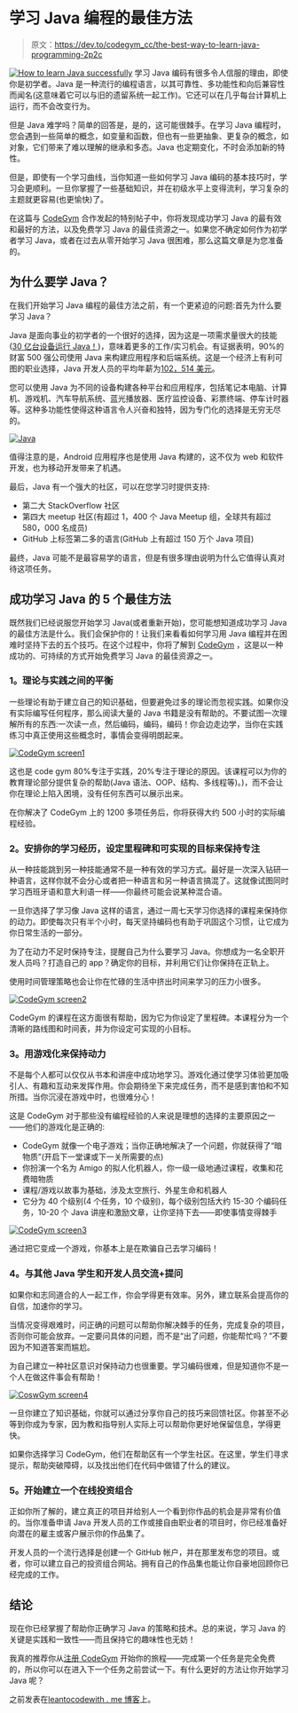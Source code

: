 # 学习 Java 编程的最佳方法

> 原文：<https://dev.to/codegym_cc/the-best-way-to-learn-java-programming-2p2c>

[![How to learn Java successfully](img/2497a2b1d759bd20592fb0482b2cfd42.png)](https://res.cloudinary.com/practicaldev/image/fetch/s--z2bfeno8--/c_limit%2Cf_auto%2Cfl_progressive%2Cq_auto%2Cw_880/https://cdn-images-1.medium.com/max/1040/1%2AgjTcJ222Raj0tUA5d_7wZw.png) 
学习 Java 编码有很多令人信服的理由，即使你是初学者。Java 是一种流行的编程语言，以其可靠性、多功能性和向后兼容性而闻名(这意味着它可以与旧的遗留系统一起工作)。它还可以在几乎每台计算机上运行，而不会改变行为。

但是 Java 难学吗？简单的回答是，是的，这可能很棘手。在学习 Java 编程时，您会遇到一些简单的概念，如变量和函数，但也有一些更抽象、更复杂的概念，如对象，它们带来了难以理解的继承和多态。Java 也定期变化，不时会添加新的特性。

但是，即使有一个学习曲线，当你知道一些如何学习 Java 编码的基本技巧时，学习会更顺利。一旦你掌握了一些基础知识，并在初级水平上变得流利，学习复杂的主题就更容易(也更愉快)了。

在这篇与 [CodeGym](https://codegym.cc/) 合作发起的特别帖子中，你将发现成功学习 Java 的最有效和最好的方法，以及免费学习 Java 的最佳资源之一。如果您不确定如何作为初学者学习 Java，或者在过去从零开始学习 Java 很困难，那么这篇文章是为您准备的。

## 为什么要学 Java？

在我们开始学习 Java 编程的最佳方法之前，有一个更紧迫的问题:首先为什么要学习 Java？

Java 是面向事业的初学者的一个很好的选择，因为这是一项需求量很大的技能([30 亿台设备运行 Java！](https://www.zdnet.com/article/three-billion-devices-run-java-yeah-but-do-they-like-it/))，意味着更多的工作/实习机会。有证据表明，90%的财富 500 强公司使用 Java 来构建应用程序和后端系统。这是一个经济上有利可图的职业选择，Java 开发人员的平均年薪为[102，514 美元](https://www.indeed.com/salaries/Java-Developer-Salaries)。

您可以使用 Java 为不同的设备构建各种平台和应用程序，包括笔记本电脑、计算机、游戏机、汽车导航系统、蓝光播放器、医疗监控设备、彩票终端、停车计时器等。这种多功能性使得这种语言令人兴奋和独特，因为专门化的选择是无穷无尽的。

[![Java](img/044d67d69c7b4d9ec6740eef5b51090b.png)](https://res.cloudinary.com/practicaldev/image/fetch/s--7z15fQe4--/c_limit%2Cf_auto%2Cfl_progressive%2Cq_auto%2Cw_880/https://mk0learntocodew6bl5f.kinstacdn.com/wp-content/uploads/2019/03/Java-1024x684.jpeg)

值得注意的是，Android 应用程序也是使用 Java 构建的，这不仅为 web 和软件开发，也为移动开发带来了机遇。

最后，Java 有一个强大的社区，可以在您学习时提供支持:

*   第二大 StackOverflow 社区
*   第四大 meetup 社区(有超过 1，400 个 Java Meetup 组，全球共有超过 580，000 名成员)
*   GitHub 上标签第二多的语言(GitHub 上有超过 150 万个 Java 项目)

最终，Java 可能不是最容易学的语言，但是有很多理由说明为什么它值得认真对待这项任务。

## 成功学习 Java 的 5 个最佳方法

既然我们已经说服您开始学习 Java(或者重新开始)，您可能想知道成功学习 Java 的最佳方法是什么。我们会保护你的！让我们来看看如何学习用 Java 编程并在困难时坚持下去的五个技巧。在这个过程中，你将了解到 [CodeGym](https://codegym.cc/) ，这是以一种成功的、可持续的方式开始免费学习 Java 的最佳资源之一。

### 1。理论与实践之间的平衡

一些理论有助于建立自己的知识基础，但要避免过多的理论而忽视实践。如果你没有实际编写任何程序，那么阅读大量的 Java 书籍是没有帮助的。不要试图一次理解所有的东西:一次读一点，然后编码，编码，编码！你会边走边学，当你在实践练习中真正使用这些概念时，事情会变得明朗起来。

[![CodeGym screen1](img/15ce2782c8bd793515737cafe7ee737d.png)](https://res.cloudinary.com/practicaldev/image/fetch/s--bcfdBwiY--/c_limit%2Cf_auto%2Cfl_progressive%2Cq_auto%2Cw_880/https://mk0learntocodew6bl5f.kinstacdn.com/wp-content/uploads/2019/03/CodeGym_Screen.jpg)

这也是 code gym 80%专注于实践，20%专注于理论的原因。该课程可以为你的教育理论部分提供复杂的帮助(Java 语法、OOP、结构、多线程等)。)，而不会让你在理论上陷入困境，没有任何东西可以展示出来。

在你解决了 CodeGym 上的 1200 多项任务后，你将获得大约 500 小时的实际编程经验。

### 2。安排你的学习经历，设定里程碑和可实现的目标来保持专注

从一种技能跳到另一种技能通常不是一种有效的学习方式。最好是一次深入钻研一种语言，这样你就不会分心或者把一种语言和另一种语言搞混了。这就像试图同时学习西班牙语和意大利语一样——你最终可能会说某种混合语。

一旦你选择了学习像 Java 这样的语言，通过一周七天学习你选择的课程来保持你的动力。即使每次只有半个小时，每天坚持编码也有助于巩固这个习惯，让它成为你日常生活的一部分。

为了在动力不足时保持专注，提醒自己为什么要学习 Java。你想成为一名全职开发人员吗？打造自己的 app？确定你的目标，并利用它们让你保持在正轨上。

使用时间管理策略也会让你在忙碌的生活中挤出时间来学习的压力小很多。

[![CodeGym screen2](img/fbefc7ee75f62b6420e2d5db29c5a383.png)](https://res.cloudinary.com/practicaldev/image/fetch/s--HfGXYiXc--/c_limit%2Cf_auto%2Cfl_progressive%2Cq_auto%2Cw_880/https://mk0learntocodew6bl5f.kinstacdn.com/wp-content/uploads/2019/03/codegym-course-timeline-1024x562.png)

CodeGym 的课程在这方面很有帮助，因为它为你设定了里程碑。本课程分为一个清晰的路线图和时间表，并为你设定可实现的小目标。

### 3。用游戏化来保持动力

不是每个人都可以仅仅从书本和讲座中成功地学习。游戏化通过使学习体验更加吸引人、有趣和互动来发挥作用。你会期待坐下来完成任务，而不是感到害怕和不知所措。当你沉浸在游戏中时，也很难分心！

这是 CodeGym 对于那些没有编程经验的人来说是理想的选择的主要原因之一——他们的游戏化是正确的:

*   CodeGym 就像一个电子游戏；当你正确地解决了一个问题，你就获得了“暗物质”(开启下一堂课或下一关所需要的点)
*   你扮演一个名为 Amigo 的拟人化机器人，你一级一级地通过课程，收集和花费暗物质
*   课程/游戏以故事为基础，涉及太空旅行、外星生命和机器人
*   它分为 40 个级别(4 个任务，10 个级别)，每个级别包括大约 15-30 个编码任务，10-20 个 Java 讲座和激励文章，让你坚持下去——即使事情变得棘手

[![CodeGym screen3](img/e48955382cda8c7c301c6e91a29e39ab.png)](https://res.cloudinary.com/practicaldev/image/fetch/s--_FV8A1DP--/c_limit%2Cf_auto%2Cfl_progressive%2Cq_auto%2Cw_880/https://mk0learntocodew6bl5f.kinstacdn.com/wp-content/uploads/2019/03/codegym-gamification-1024x542.png)

通过把它变成一个游戏，你基本上是在欺骗自己去学习编码！

### 4。与其他 Java 学生和开发人员交流+提问

如果你和志同道合的人一起工作，你会学得更有效率。另外，建立联系会提高你的自信，加速你的学习。

当情况变得艰难时，问正确的问题可以帮助你解决棘手的任务，完成复杂的项目，否则你可能会放弃。一定要问具体的问题，而不是“出了问题，你能帮忙吗？”不要因为不知道答案而尴尬。

为自己建立一种社区意识对保持动力也很重要。学习编码很难，但是知道你不是一个人在做这件事会有帮助！

[![CoswGym screen4](img/3c8bac1f990a3a08c48d4d4e549405d6.png)](https://res.cloudinary.com/practicaldev/image/fetch/s--ghdgwnoN--/c_limit%2Cf_auto%2Cfl_progressive%2Cq_auto%2Cw_880/https://mk0learntocodew6bl5f.kinstacdn.com/wp-content/uploads/2019/03/codegym-help-forum-1024x572.png)

一旦你建立了知识基础，你就可以通过分享你自己的技巧来回馈社区。你甚至不必等到你成为专家，因为教和指导别人实际上可以帮助你更好地保留信息，学得更快。

如果你选择学习 CodeGym，他们在帮助区有一个学生社区。在这里，学生们寻求提示，帮助突破障碍，以及找出他们在代码中做错了什么的建议。

### 5。开始建立一个在线投资组合

正如你所了解的，建立真正的项目并给别人一个看到你作品的机会是非常有价值的。当你准备申请 Java 开发人员的工作或接自由职业者的项目时，你已经准备好向潜在的雇主或客户展示你的作品集了。

开发人员的一个流行选择是创建一个 GitHub 帐户，并在那里发布您的项目。或者，你可以建立自己的投资组合网站。拥有自己的作品集也能让你自豪地回顾你已经完成的工作。

## 结论

现在你已经掌握了帮助你正确学习 Java 的策略和技术。总的来说，学习 Java 的关键是实践和一致性——而且保持它的趣味性也无妨！

我真的推荐你从[注册 CodeGym](https://codegym.cc/login) 开始你的旅程——完成第一个任务是完全免费的，所以你可以在进入下一个任务之前尝试一下。有什么更好的方法让你开始学习 Java 呢？

之前发表在[leantocodewith . me 博客](https://learntocodewith.me/posts/learn-java/)上。
